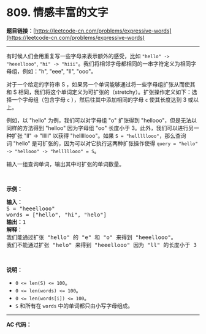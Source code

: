 # 809. 情感丰富的文字

**题目链接：**[https://leetcode-cn.com/problems/expressive-words](https://leetcode-cn.com/problems/expressive-words)

---

<div class="content__1Y2H">
 <div class="notranslate">
  <p>有时候人们会用重复写一些字母来表示额外的感受，比如 <code>"hello" -&gt; "heeellooo"</code>, <code>"hi" -&gt; "hiii"</code>。我们将相邻字母都相同的一串字符定义为相同字母组，例如："h", "eee", "ll", "ooo"。</p> 
  <p>对于一个给定的字符串 S ，如果另一个单词能够通过将一些字母组扩张从而使其和 S 相同，我们将这个单词定义为可扩张的（stretchy）。扩张操作定义如下：选择一个字母组（包含字母&nbsp;<code>c</code>&nbsp;），然后往其中添加相同的字母&nbsp;<code>c</code>&nbsp;使其长度达到 3 或以上。</p> 
  <p>例如，以&nbsp;"hello" 为例，我们可以对字母组&nbsp;"o" 扩张得到 "hellooo"，但是无法以同样的方法得到 "helloo" 因为字母组 "oo" 长度小于&nbsp;3。此外，我们可以进行另一种扩张 "ll" -&gt; "lllll" 以获得&nbsp;"helllllooo"。如果&nbsp;<code>S = "helllllooo"</code>，那么查询词&nbsp;"hello" 是可扩张的，因为可以对它执行这两种扩张操作使得&nbsp;<code>query = "hello" -&gt; "hellooo" -&gt;&nbsp;"helllllooo" = S</code>。</p> 
  <p>输入一组查询单词，输出其中可扩张的单词数量。</p> 
  <p>&nbsp;</p> 
  <p><strong>示例：</strong></p> 
  <pre class="language-text"><strong>输入：</strong> 
S = "heeellooo"
words = ["hello", "hi", "helo"]
<strong>输出：</strong>1
<strong>解释</strong>：
我们能通过扩张 "hello" 的 "e" 和 "o" 来得到 "heeellooo"。
我们不能通过扩张 "helo" 来得到 "heeellooo" 因为 "ll" 的长度小于 3 。
</pre> 
  <p>&nbsp;</p> 
  <p><strong>说明：</strong></p> 
  <ul> 
   <li><code>0 &lt;= len(S) &lt;= 100</code>。</li> 
   <li><code>0 &lt;= len(words) &lt;= 100</code>。</li> 
   <li><code>0 &lt;= len(words[i]) &lt;= 100</code>。</li> 
   <li><code>S</code>&nbsp;和所有在&nbsp;<code>words</code>&nbsp;中的单词都只由小写字母组成。</li> 
  </ul> 
 </div>
</div>

---

**AC 代码：**

```java

```